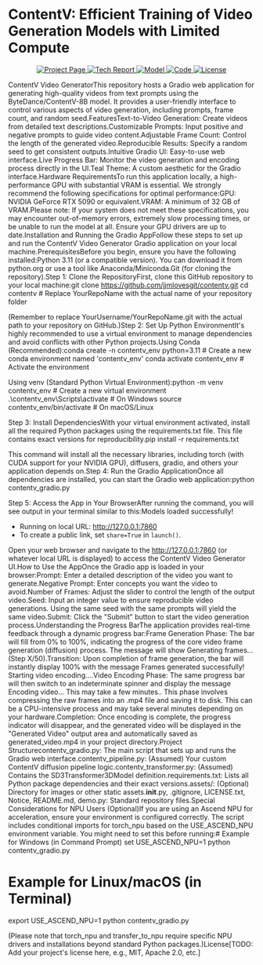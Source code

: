 # ContentV: Efficient Training of Video Generation Models with Limited Compute

<div align="center">
<p align="center">
  <a href="https://contentv.github.io">
    <img
      src="https://img.shields.io/badge/Gallery-Project Page-0A66C2?logo=googlechrome&logoColor=blue"
      alt="Project Page"
    />
  </a>
  <a href='https://arxiv.org/abs/2506.05343'>
    <img
      src="https://img.shields.io/badge/Tech Report-ArXiv-red?logo=arxiv&logoColor=red"
      alt="Tech Report"
    />
  </a>
  <a href="https://huggingface.co/ByteDance/ContentV-8B">
    <img 
        src="https://img.shields.io/badge/HuggingFace-Model-yellow?logo=huggingface&logoColor=yellow" 
        alt="Model"
    />
  </a>
  <a href="https://github.com/bytedance/ContentV">
    <img 
        src="https://img.shields.io/badge/Code-GitHub-orange?logo=github&logoColor=white" 
        alt="Code"
    />
  </a>
  <a href="https://www.apache.org/licenses/LICENSE-2.0">
    <img
      src="https://img.shields.io/badge/License-Apache 2.0-5865F2?logo=apache&logoColor=purple"
      alt="License"
    />
  </a>
</p>
</div>

ContentV Video GeneratorThis repository hosts a Gradio web application for generating high-quality videos from text prompts using the ByteDance/ContentV-8B model. It provides a user-friendly interface to control various aspects of video generation, including prompts, frame count, and random seed.FeaturesText-to-Video Generation: Create videos from detailed text descriptions.Customizable Prompts: Input positive and negative prompts to guide video content.Adjustable Frame Count: Control the length of the generated video.Reproducible Results: Specify a random seed to get consistent outputs.Intuitive Gradio UI: Easy-to-use web interface.Live Progress Bar: Monitor the video generation and encoding process directly in the UI.Teal Theme: A custom aesthetic for the Gradio interface.Hardware RequirementsTo run this application locally, a high-performance GPU with substantial VRAM is essential. We strongly recommend the following specifications for optimal performance:GPU: NVIDIA GeForce RTX 5090 or equivalent.VRAM: A minimum of 32 GB of VRAM.Please note: If your system does not meet these specifications, you may encounter out-of-memory errors, extremely slow processing times, or be unable to run the model at all. Ensure your GPU drivers are up to date.Installation and Running the Gradio AppFollow these steps to set up and run the ContentV Video Generator Gradio application on your local machine.PrerequisitesBefore you begin, ensure you have the following installed:Python 3.11 (or a compatible version). You can download it from python.org or use a tool like Anaconda/Miniconda.Git (for cloning the repository).Step 1: Clone the RepositoryFirst, clone this GitHub repository to your local machine:git clone https://github.com/jjmlovesgit/contentv.git
cd contentv # Replace YourRepoName with the actual name of your repository folder

(Remember to replace YourUsername/YourRepoName.git with the actual path to your repository on GitHub.)Step 2: Set Up Python EnvironmentIt's highly recommended to use a virtual environment to manage dependencies and avoid conflicts with other Python projects.Using Conda (Recommended):conda create -n contentv_env python=3.11 # Create a new conda environment named 'contentv_env'
conda activate contentv_env             # Activate the environment

Using venv (Standard Python Virtual Environment):python -m venv contentv_env           # Create a new virtual environment
.\contentv_env\Scripts\activate       # On Windows
source contentv_env/bin/activate      # On macOS/Linux

Step 3: Install DependenciesWith your virtual environment activated, install all the required Python packages using the requirements.txt file. This file contains exact versions for reproducibility.pip install -r requirements.txt

This command will install all the necessary libraries, including torch (with CUDA support for your NVIDIA GPU), diffusers, gradio, and others your application depends on.Step 4: Run the Gradio ApplicationOnce all dependencies are installed, you can start the Gradio web application:python contentv_gradio.py

Step 5: Access the App in Your BrowserAfter running the command, you will see output in your terminal similar to this:Models loaded successfully!
* Running on local URL:  http://127.0.0.1:7860
* To create a public link, set `share=True` in `launch()`.

Open your web browser and navigate to the http://127.0.0.1:7860 (or whatever local URL is displayed) to access the ContentV Video Generator UI.How to Use the AppOnce the Gradio app is loaded in your browser:Prompt: Enter a detailed description of the video you want to generate.Negative Prompt: Enter concepts you want the video to avoid.Number of Frames: Adjust the slider to control the length of the output video.Seed: Input an integer value to ensure reproducible video generations. Using the same seed with the same prompts will yield the same video.Submit: Click the "Submit" button to start the video generation process.Understanding the Progress BarThe application provides real-time feedback through a dynamic progress bar:Frame Generation Phase: The bar will fill from 0% to 100%, indicating the progress of the core video frame generation (diffusion) process. The message will show Generating frames... (Step X/50).Transition: Upon completion of frame generation, the bar will instantly display 100% with the message Frames generated successfully! Starting video encoding....Video Encoding Phase: The same progress bar will then switch to an indeterminate spinner and display the message Encoding video... This may take a few minutes.. This phase involves compressing the raw frames into an .mp4 file and saving it to disk. This can be a CPU-intensive process and may take several minutes depending on your hardware.Completion: Once encoding is complete, the progress indicator will disappear, and the generated video will be displayed in the "Generated Video" output area and automatically saved as generated_video.mp4 in your project directory.Project Structurecontentv_gradio.py: The main script that sets up and runs the Gradio web interface.contentv_pipeline.py: (Assumed) Your custom ContentV diffusion pipeline logic.contentv_transformer.py: (Assumed) Contains the SD3Transformer3DModel definition.requirements.txt: Lists all Python package dependencies and their exact versions.assets/: (Optional) Directory for images or other static assets.__init__.py, .gitignore, LICENSE.txt, Notice, README.md, demo.py: Standard repository files.Special Considerations for NPU Users (Optional)If you are using an Ascend NPU for acceleration, ensure your environment is configured correctly. The script includes conditional imports for torch_npu based on the USE_ASCEND_NPU environment variable. You might need to set this before running:# Example for Windows (in Command Prompt)
set USE_ASCEND_NPU=1
python contentv_gradio.py

# Example for Linux/macOS (in Terminal)
export USE_ASCEND_NPU=1
python contentv_gradio.py

(Please note that torch_npu and transfer_to_npu require specific NPU drivers and installations beyond standard Python packages.)License[TODO: Add your project's license here, e.g., MIT, Apache 2.0, etc.]
